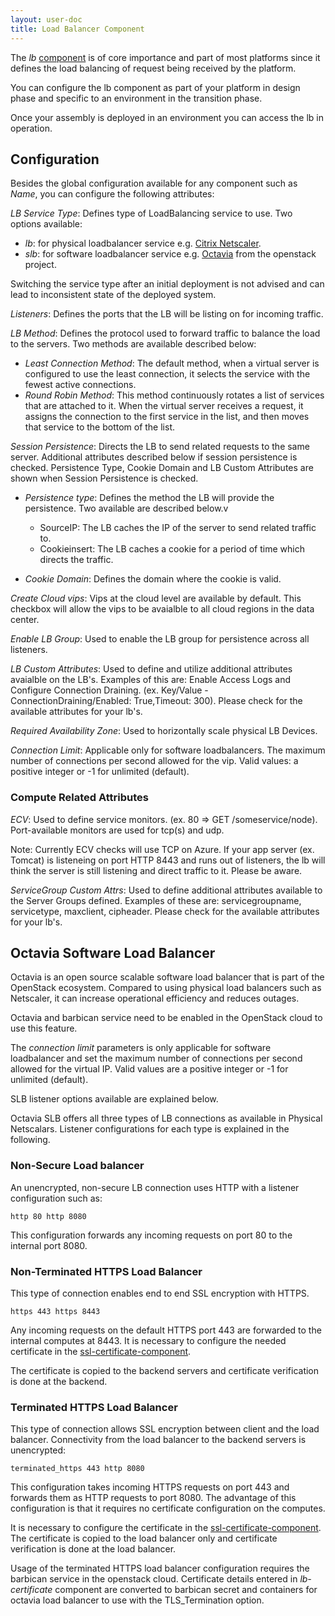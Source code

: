```yaml
---
layout: user-doc
title: Load Balancer Component
---
```


The _lb_ [component](./components.html) is of core importance and part of most
platforms since it defines the load balancing of request being received by the
platform.

You can configure the lb component as part of your platform in design phase
and specific to an environment in the transition phase.

Once your assembly is deployed in an environment you can access the lb in
operation.


## Configuration

Besides the global configuration available for any component such as _Name_, you
can configure the following attributes:

_LB Service Type_: Defines type of LoadBalancing service to use. Two options
available:
* _lb_: for physical loadbalancer service e.g. [Citrix Netscaler](https://www.citrix.com/products/netscaler-adc/).
* _slb_: for software loadbalancer service e.g. [Octavia](https://docs.openstack.org/developer/octavia/) from the openstack project. <br>

Switching the service type after an initial deployment is not advised and can
lead to inconsistent state of the deployed system.


_Listeners_: Defines the ports that the LB will be listing on for incoming
traffic.<br>

_LB Method_: Defines the protocol used to forward traffic to balance the load to
the servers. Two methods are available described below:
* _Least Connection Method_: The default method, when a virtual server is
configured to use the least connection, it selects the service with the fewest
active connections.
* _Round Robin Method_: This method continuously rotates a list of services that
are attached to it. When the virtual server receives a request, it assigns the
connection to the first service in the list, and then moves that service to the
bottom of the list.

_Session Persistence_: Directs the LB to send related requests to the same
server. Additional attributes described below if session persistence is checked.
Persistence Type, Cookie Domain and LB Custom Attributes are shown when Session
Persistence is checked.<br>
* _Persistence type_: Defines the method the LB will provide the
  persistence. Two available are described below.v
    * SourceIP: The LB caches the IP of the server to send related traffic to.<br>
    * Cookieinsert: The LB caches a cookie for a period of time which directs the traffic.<br>

* _Cookie Domain_: Defines the domain where the cookie is valid.<br>

_Create Cloud vips_: Vips at the cloud level are available by default. This
checkbox will allow the vips to be avaialble to all cloud regions in the data
center.<br>

_Enable LB Group_: Used to enable the LB group for persistence across all
listeners.<br>

_LB Custom Attributes_: Used to define and utilize additional attributes
avaialble on the LB's. Examples of this are: Enable Access Logs and Configure
Connection Draining. (ex. Key/Value - ConnectionDraining/Enabled: True,Timeout:
300).  Please check for the available attributes for your lb's.<br>

_Required Availability Zone_: Used to horizontally scale physical LB
Devices.<br>

_Connection Limit_: Applicable only for software loadbalancers. The maximum
number of connections per second allowed for the vip. Valid values: a positive
integer or -1 for unlimited (default). <br>

### Compute Related Attributes

_ECV_: Used to define service monitors. (ex. 80 => GET
/someservice/node). Port-available monitors are used for tcp(s) and udp.<br>

Note: Currently ECV checks will use TCP on Azure. If your app server
(ex. Tomcat) is listeneing on port HTTP 8443 and runs out of listeners, the lb
will think the server is still listening and direct traffic to it. Please be
aware.<br>

_ServiceGroup Custom Attrs_: Used to define additional attributes available to
the Server Groups defined. Examples of these are: servicegroupname, servicetype,
maxclient, cipheader. Please check for the available attributes for your
lb's.

## Octavia Software Load Balancer

Octavia is an open source scalable software load balancer that is part of the
OpenStack ecosystem. Compared to using physical load balancers such as
Netscaler, it can increase operational efficiency and reduces outages.

Octavia and barbican service need to be enabled in the OpenStack cloud to use
this feature.

The _connection limit_ parameters is only applicable for software loadbalancer
and set the maximum number of connections per second allowed for the virtual IP.
Valid values are a positive integer or -1 for unlimited (default).

SLB listener options available are explained below.

Octavia SLB offers all three types of LB connections as available in Physical Netscalars.
Listener configurations for each type is explained in the following.

### Non-Secure Load balancer

An unencrypted, non-secure LB connection uses HTTP with a listener configuration such as:

```
http 80 http 8080
```

This configuration forwards any incoming requests on port 80 to the internal port 8080.

### Non-Terminated HTTPS Load Balancer

This type of connection enables end to end SSL encryption with HTTPS.

```
https 443 https 8443
```

Any incoming requests on the default HTTPS port 443 are forwarded to the
internal computes at 8443. It is necessary to configure the needed certificate
in the [ssl-certificate-component](./ssl-certificate-component.html).

The certificate is copied to the backend servers and certificate verification is
done at the backend.

### Terminated HTTPS Load Balancer

This type of connection allows SSL encryption between client and the load
balancer. Connectivity from the load balancer to the backend servers is
unencrypted:

```
terminated_https 443 http 8080
```

This configuration takes incoming HTTPS requests on port 443 and forwards them
as HTTP requests to port 8080. The advantage of this configuration is that it
requires no certificate configuration on the computes.

It is necessary to configure the certificate in the
[ssl-certificate-component](./ssl-certificate-component.html). The certificate
is copied to the load balancer only and certificate verification is done at the
load balancer.

Usage of the terminated HTTPS load balancer configuration requires the barbican
service in the openstack cloud. Certificate details entered in _lb-certificate_
component are converted to barbican secret and containers for octavia
load balancer to use with the TLS_Termination option.
